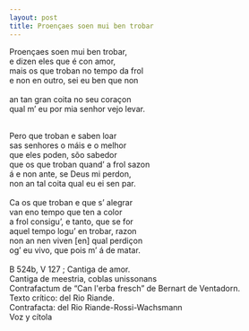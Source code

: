 ```yaml
---
layout: post
title: Proençaes soen mui ben trobar 
---
```


Proençaes soen mui ben trobar,<br/>
e dizen eles que é con amor,<br/>
mais os que troban no tempo da frol<br/>
e non en outro, sei eu ben que non <br/>		
an tan gran coita no seu coraçon<br/>
qual m’ eu por mia senhor vejo levar.<br/>

<br/>
Pero que troban e saben loar<br/>
sas senhores o máis e o melhor<br/>
que eles poden, sõo sabedor 	<br/>		
que os que troban quand’ a frol sazon<br/>
á e non ante, se Deus mi perdon,<br/>
non an tal coita qual eu ei sen par.<br/>

<br/>
Ca os que troban e que s’ alegrar <br/>
van eno tempo que ten a color 	<br/>		
a frol consigu’, e tanto, que se for<br/>
aquel tempo logu’ en trobar, razon<br/>
non an nen viven [en] qual perdiçon<br/>
og’ eu vivo, que pois m’ á de matar.<br/>

<br/>
B 524b, V 127 ;
Cantiga de amor.<br/>
Cantiga de meestria, coblas unissonans<br/>
Contrafactum de “Can l'erba fresch” de Bernart de Ventadorn.<br/>
Texto crítico: del Rio Riande.<br/>
Contrafacta: del Rio Riande-Rossi-Wachsmann<br/>
Voz y cítola<br/>



